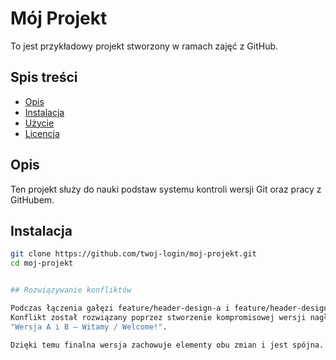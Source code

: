 # Mój Projekt

To jest przykładowy projekt stworzony w ramach zajęć z GitHub.

## Spis treści

- [Opis](#opis)
- [Instalacja](#instalacja)
- [Użycie](#użycie)
- [Licencja](#licencja)

## Opis

Ten projekt służy do nauki podstaw systemu kontroli wersji Git oraz pracy z GitHubem.

## Instalacja

```bash
git clone https://github.com/twoj-login/moj-projekt.git
cd moj-projekt


## Rozwiązywanie konfliktów

Podczas łączenia gałęzi feature/header-design-a i feature/header-design-b doszło do konfliktu w pliku index.html, w sekcji nagłówka.  
Konflikt został rozwiązany poprzez stworzenie kompromisowej wersji nagłówka:
"Wersja A i B – Witamy / Welcome!".

Dzięki temu finalna wersja zachowuje elementy obu zmian i jest spójna.
